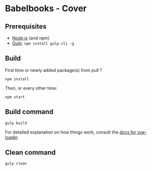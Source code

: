 # Babelbooks - Cover

## Prerequisites
* [Node.js](https://nodejs.org/) (and npm)
* [Gulp](http://gulpjs.com/): `npm install gulp-cli -g`

## Build
First time or newly added package(s) from pull ?
```shell
npm install
```

Then, or every other time:
```shell
npm start
```

## Build command
```shell
gulp build
```

For detailed explanation on how things work, consult the [docs for vue-loader](http://vuejs.github.io/vue-loader).

## Clean command
```shell
gulp clean
```